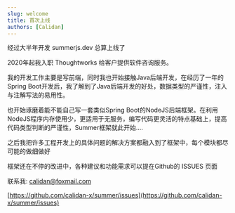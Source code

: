 ```yaml
---
slug: welcome
title: 首次上线
authors: [Calidan]
---
```




经过大半年开发 summerjs.dev 总算上线了

2020年起我入职 Thoughtworks 给客户提供软件咨询服务。

我的开发工作主要是写前端，同时我也开始接触Java后端开发，在经历了一年的Spring Boot开发后，我了解到了Java后端开发的好处，数据类型的严谨性，注入与注解写法的易用性。

也开始琢磨着能不能自己写一套类似Spring Boot的NodeJS后端框架。在利用NodeJS程序内存使用少，更适用于无服务，编写代码更灵活的特点基础上，提高代码类型判断的严谨性，Summer框架就此开始....

之后我把许多工程开发上的具体问题的解决方案都融入到了框架中，每个模块都尽可能的做细做好

框架还在不停的改进中，各种建议和功能需求可以提在Github的 ISSUES 页面

联系我: calidan@foxmail.com

[https://github.com/calidan-x/summer/issues](https://github.com/calidan-x/summer/issues)